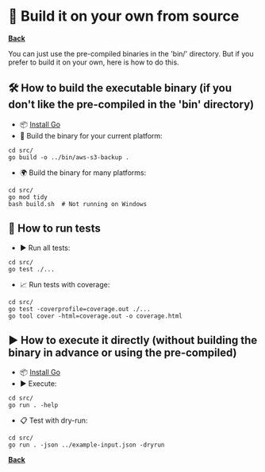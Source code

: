 # 🔨 Build it on your own from source

**[Back](../README.md)**

You can just use the pre-compiled binaries in the 'bin/' directory. 
But if you prefer to build it on your own, here is how to do this.

## 🛠️ How to build the executable binary (if you don't like the pre-compiled in the 'bin' directory)
 * 📦 [Install Go](https://go.dev/doc/install)
 * 🔨 Build the binary for your current platform:
```
cd src/
go build -o ../bin/aws-s3-backup .
```
 * 🌍 Build the binary for many platforms:
```
cd src/
go mod tidy
bash build.sh  # Not running on Windows
```

## 🧪 How to run tests
 * ▶️ Run all tests:
```
cd src/
go test ./...
```
 * 📈 Run tests with coverage:
```
cd src/
go test -coverprofile=coverage.out ./...
go tool cover -html=coverage.out -o coverage.html
```

## ▶️ How to execute it directly (without building the binary in advance or using the pre-compiled)
 * 📦 [Install Go](https://go.dev/doc/install)
 * ▶️ Execute:
```
cd src/
go run . -help
```
 * 📋 Test with dry-run:
```
cd src/
go run . -json ../example-input.json -dryrun
```

**[Back](../README.md)**